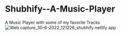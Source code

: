 # Shubhify--A-Music-Player

A Music Player with some of my favorite Tracks
![Web capture_30-6-2022_121226_shubhify netlify app](https://user-images.githubusercontent.com/78155393/176610132-dcd9d061-3090-4aa6-b9ed-9ccc9c3601e8.jpeg)

